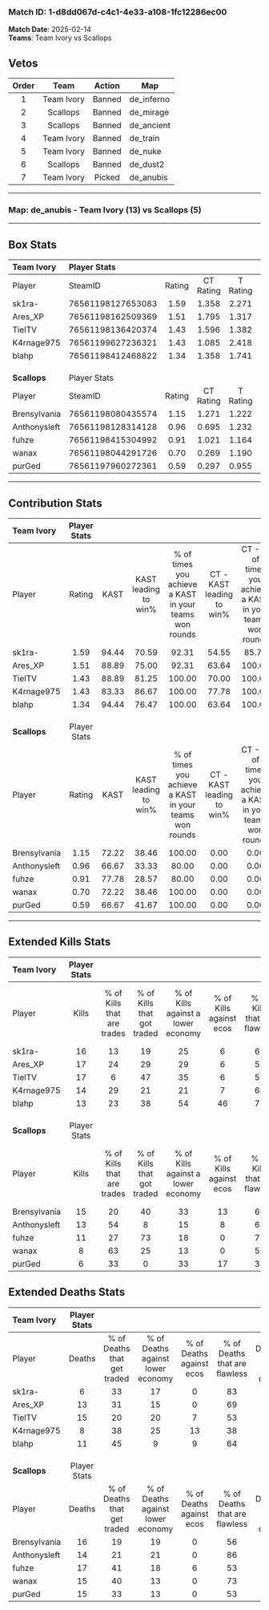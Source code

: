### Match ID: 1-d8dd067d-c4c1-4e33-a108-1fc12286ec00  
**Match Date**: 2025-02-14  
**Teams**: Team Ivory vs Scallops  

## Vetos  

| Order | Team | Action | Map |
| :---: | :--: | :----: | --- |
| 1 | Team Ivory | Banned | de_inferno |
| 2 | Scallops | Banned | de_mirage |
| 3 | Scallops | Banned | de_ancient |
| 4 | Team Ivory | Banned | de_train |
| 5 | Team Ivory | Banned | de_nuke |
| 6 | Scallops | Banned | de_dust2 |
| 7 | Team Ivory | Picked | de_anubis |

---  

### **Map**: de_anubis - Team Ivory (13) vs Scallops (5)  
---  

## Box Stats  

| **Team Ivory** | Player Stats      |        |           |          |       |       |       |         |        |      |     |
| :- | :- | :-: | :-: | :-: | :-: | :-: | :-: | :-: | :-: | :-: | :-: |
| Player         | SteamID           | Rating | CT Rating | T Rating | KAST  |  ADR  | Kills | Assists | Deaths | K/D  | HS% |
| sk1ra-         | 76561198127653083 |  1.59  |   1.358   |  2.271   | 94.44 | 75.0  |  16   |    2    |   6    | 2.67 | 68  |
| Ares_XP        | 76561198162509369 |  1.51  |   1.795   |  1.317   | 88.89 | 103.5 |  17   |    7    |   13   | 1.31 | 52  |
| TielTV         | 76561198136420374 |  1.43  |   1.596   |  1.382   | 88.89 | 97.7  |  17   |    7    |   15   | 1.13 | 47  |
| K4rnage975     | 76561199627236321 |  1.43  |   1.085   |  2.418   | 83.33 | 86.7  |  14   |    9    |   8    | 1.75 | 42  |
| blahp          | 76561198412468822 |  1.34  |   1.358   |  1.741   | 94.44 | 83.1  |  13   |    4    |   11   | 1.18 | 30  |
|                |                   |        |           |          |       |       |       |         |        |      |     |
|                |                   |        |           |          |       |       |       |         |        |      |     |
|                |                   |        |           |          |       |       |       |         |        |      |     |
| **Scallops**   | Player Stats      |        |           |          |       |       |       |         |        |      |     |
| Player         | SteamID           | Rating | CT Rating | T Rating | KAST  |  ADR  | Kills | Assists | Deaths | K/D  | HS% |
| Brensylvania   | 76561198080435574 |  1.15  |   1.271   |  1.222   | 72.22 | 93.1  |  15   |    3    |   16   | 0.94 | 33  |
| Anthonysleft   | 76561198128314128 |  0.96  |   0.695   |  1.232   | 66.67 | 61.8  |  13   |    0    |   14   | 0.93 | 53  |
| fuhze          | 76561198415304992 |  0.91  |   1.021   |  1.164   | 77.78 | 74.4  |  11   |    3    |   17   | 0.65 | 72  |
| wanax          | 76561198044291726 |  0.70  |   0.269   |  1.190   | 72.22 | 46.5  |   8   |    4    |   15   | 0.53 | 50  |
| purGed         | 76561197960272361 |  0.59  |   0.297   |  0.955   | 66.67 | 52.0  |   6   |    5    |   15   | 0.40 | 33  |
---  

## Contribution Stats  

| **Team Ivory** | Player Stats |       |                      |                                                        |                           |                                                             |                          |                                                            |
| :- | :-: | :-: | :-: | :-: | :-: | :-: | :-: | :-: |
| Player         |    Rating    | KAST  | KAST leading to win% | % of times you achieve a KAST in your teams won rounds | CT - KAST leading to win% | CT - % of times you achieve a KAST in your teams won rounds | T - KAST leading to win% | T - % of times you achieve a KAST in your teams won rounds |
| sk1ra-         |     1.59     | 94.44 |        70.59         |                         92.31                          |           54.55           |                            85.71                            |          100.00          |                           100.00                           |
| Ares_XP        |     1.51     | 88.89 |        75.00         |                         92.31                          |           63.64           |                           100.00                            |          100.00          |                           83.33                            |
| TielTV         |     1.43     | 88.89 |        81.25         |                         100.00                         |           70.00           |                           100.00                            |          100.00          |                           100.00                           |
| K4rnage975     |     1.43     | 83.33 |        86.67         |                         100.00                         |           77.78           |                           100.00                            |          100.00          |                           100.00                           |
| blahp          |     1.34     | 94.44 |        76.47         |                         100.00                         |           63.64           |                           100.00                            |          100.00          |                           100.00                           |
|                |              |       |                      |                                                        |                           |                                                             |                          |                                                            |
|                |              |       |                      |                                                        |                           |                                                             |                          |                                                            |
|                |              |       |                      |                                                        |                           |                                                             |                          |                                                            |
| **Scallops**   | Player Stats |       |                      |                                                        |                           |                                                             |                          |                                                            |
| Player         |    Rating    | KAST  | KAST leading to win% | % of times you achieve a KAST in your teams won rounds | CT - KAST leading to win% | CT - % of times you achieve a KAST in your teams won rounds | T - KAST leading to win% | T - % of times you achieve a KAST in your teams won rounds |
| Brensylvania   |     1.15     | 72.22 |        38.46         |                         100.00                         |           0.00            |                            0.00                             |          62.50           |                           100.00                           |
| Anthonysleft   |     0.96     | 66.67 |        33.33         |                         80.00                          |           0.00            |                            0.00                             |          50.00           |                           80.00                            |
| fuhze          |     0.91     | 77.78 |        28.57         |                         80.00                          |           0.00            |                            0.00                             |          44.44           |                           80.00                            |
| wanax          |     0.70     | 72.22 |        38.46         |                         100.00                         |           0.00            |                            0.00                             |          45.45           |                           100.00                           |
| purGed         |     0.59     | 66.67 |        41.67         |                         100.00                         |           0.00            |                            0.00                             |          55.56           |                           100.00                           |
---  

## Extended Kills Stats  

| **Team Ivory** | Player Stats |                            |                            |                                    |                         |                              |                                 |                                       |                    |           |
| :- | :-: | :-: | :-: | :-: | :-: | :-: | :-: | :-: | :-: | :-: |
| Player         |    Kills     | % of Kills that are trades | % of Kills that got traded | % of Kills against a lower economy | % of Kills against ecos | % of Kills that are flawless | % of Kills that are close duels | % of Kills that are assisted by flash | Pistol Round Kills | AWP Kills |
| sk1ra-         |      16      |             13             |             19             |                 25                 |            6            |              69              |                6                |                   6                   |         2          |     0     |
| Ares_XP        |      17      |             24             |             29             |                 29                 |            6            |              53              |               12                |                   6                   |         1          |     2     |
| TielTV         |      17      |             6              |             47             |                 35                 |            6            |              59              |                6                |                   0                   |         2          |     3     |
| K4rnage975     |      14      |             29             |             21             |                 21                 |            7            |              64              |                7                |                   7                   |         3          |     0     |
| blahp          |      13      |             23             |             38             |                 54                 |           46            |              77              |                0                |                   0                   |         0          |     0     |
|                |              |                            |                            |                                    |                         |                              |                                 |                                       |                    |           |
|                |              |                            |                            |                                    |                         |                              |                                 |                                       |                    |           |
|                |              |                            |                            |                                    |                         |                              |                                 |                                       |                    |           |
| **Scallops**   | Player Stats |                            |                            |                                    |                         |                              |                                 |                                       |                    |           |
| Player         |    Kills     | % of Kills that are trades | % of Kills that got traded | % of Kills against a lower economy | % of Kills against ecos | % of Kills that are flawless | % of Kills that are close duels | % of Kills that are assisted by flash | Pistol Round Kills | AWP Kills |
| Brensylvania   |      15      |             20             |             40             |                 33                 |           13            |              60              |               13                |                   0                   |         2          |     0     |
| Anthonysleft   |      13      |             54             |             8              |                 15                 |            8            |              69              |                0                |                   0                   |         4          |     0     |
| fuhze          |      11      |             27             |             73             |                 18                 |            0            |              73              |                0                |                   0                   |         1          |     0     |
| wanax          |      8       |             63             |             25             |                 13                 |            0            |              50              |               13                |                   0                   |         0          |     0     |
| purGed         |      6       |             33             |             0              |                 33                 |           17            |              33              |                0                |                   0                   |         1          |     0     |
## Extended Deaths Stats  

| **Team Ivory** | Player Stats |                             |                                   |                          |                               |                            |                           |               |
| :- | :-: | :-: | :-: | :-: | :-: | :-: | :-: | :-: |
| Player         |    Deaths    | % of Deaths that get traded | % of Deaths against lower economy | % of Deaths against ecos | % of Deaths that are flawless | % of Deaths that are close | % of Deaths while blinded | Deaths to AWP |
| sk1ra-         |      6       |             33              |                17                 |            0             |              83               |             0              |             0             |       0       |
| Ares_XP        |      13      |             31              |                15                 |            0             |              69               |             15             |             0             |       0       |
| TielTV         |      15      |             20              |                20                 |            7             |              53               |             0              |             0             |       0       |
| K4rnage975     |      8       |             38              |                25                 |            13            |              38               |             13             |             0             |       0       |
| blahp          |      11      |             45              |                 9                 |            9             |              64               |             0              |             0             |       0       |
|                |              |                             |                                   |                          |                               |                            |                           |               |
|                |              |                             |                                   |                          |                               |                            |                           |               |
|                |              |                             |                                   |                          |                               |                            |                           |               |
| **Scallops**   | Player Stats |                             |                                   |                          |                               |                            |                           |               |
| Player         |    Deaths    | % of Deaths that get traded | % of Deaths against lower economy | % of Deaths against ecos | % of Deaths that are flawless | % of Deaths that are close | % of Deaths while blinded | Deaths to AWP |
| Brensylvania   |      16      |             19              |                19                 |            0             |              56               |             6              |            13             |       1       |
| Anthonysleft   |      14      |             21              |                21                 |            0             |              86               |             7              |             0             |       2       |
| fuhze          |      17      |             41              |                18                 |            6             |              53               |             6              |             0             |       1       |
| wanax          |      15      |             40              |                13                 |            0             |              73               |             0              |             7             |       0       |
| purGed         |      15      |             33              |                13                 |            0             |              53               |             13             |             0             |       1       |
